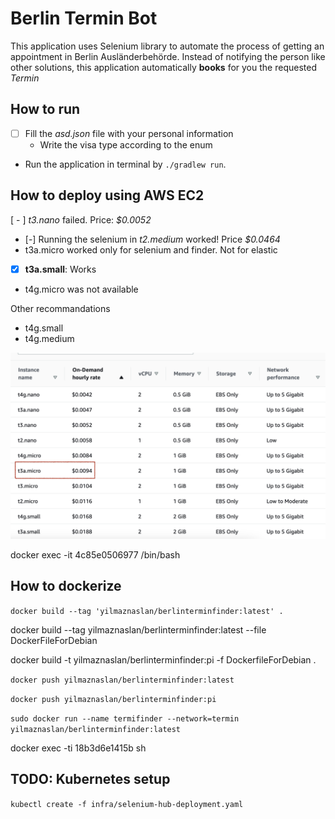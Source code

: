 # Berlin Termin Bot

This application uses Selenium library to automate the process of getting an appointment in Berlin Ausländerbehörde.
Instead of notifying the person like other solutions, this application automatically **books** for you the requested *Termin* 

## How to run
- [ ] Fill the *asd.json* file with your personal information
  - Write the visa type according to the enum
- Run the application in terminal by `./gradlew run`.

## How to deploy using AWS EC2 

[ - ] *t3.nano* failed.   Price: *$0.0052*

- [-] Running the selenium in *t2.medium* worked! Price  *$0.0464*
- t3a.micro worked only for selenium and finder. Not for elastic

- [x] **t3a.small**: Works

- t4g.micro was not available


Other recommandations
- t4g.small
- t4g.medium

![](doc/ec2_price.png)

docker exec -it 4c85e0506977 /bin/bash

## How to dockerize

`docker build --tag 'yilmaznaslan/berlinterminfinder:latest' .`

docker build --tag yilmaznaslan/berlinterminfinder:latest --file DockerFileForDebian

docker build -t yilmaznaslan/berlinterminfinder:pi -f DockerfileForDebian .

`docker push yilmaznaslan/berlinterminfinder:latest`

`docker push yilmaznaslan/berlinterminfinder:pi`


`sudo docker run --name termifinder --network=termin yilmaznaslan/berlinterminfinder:latest`


docker exec -ti 18b3d6e1415b sh



## TODO: Kubernetes setup
`kubectl create -f infra/selenium-hub-deployment.yaml`